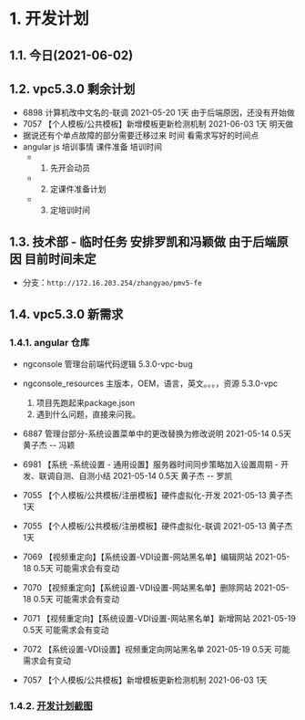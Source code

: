 # 1. 开发计划

## 1.1. 今日(2021-06-02)

## 1.2. vpc5.3.0 剩余计划

- 6898 计算机改中文名的-联调 2021-05-20 1天 由于后端原因，还没有开始做
- 7057 【个人模板/公共模板】新增模板更新检测机制 2021-06-03 1天 明天做
- 据说还有个单点故障的部分需要迁移过来 时间 看需求写好的时间点
- angular js 培训事情 课件准备 培训时间
  - 1. 先开会动员
  - 2. 定课件准备计划
  - 3. 定培训时间

## 1.3. 技术部 - 临时任务 安排罗凯和冯颖做 由于后端原因 目前时间未定

- 分支：`http://172.16.203.254/zhangyao/pmv5-fe`

## 1.4. vpc5.3.0 新需求

### 1.4.1. angular 仓库

- ngconsole 管理台前端代码逻辑 5.3.0-vpc-bug
- ngconsole_resources 主版本，OEM，语言，英文。。。，资源 5.3.0-vpc
  1. 项目先跑起来package.json
  2. 遇到什么问题，直接来问我。

- 6887 管理台部分-系统设置菜单中的更改替换为修改说明 2021-05-14 0.5天 黄子杰 -- 冯颖
- 6981 【系统 -系统设置 - 通用设置】服务器时间同步策略加入设置周期 - 开发、联调自测、自测小结 2021-05-14 0.5天 黄子杰 -- 罗凯
- 7055 【个人模板/公共模板/注册模板】硬件虚拟化-开发 2021-05-13 黄子杰 1天
- 7055 【个人模板/公共模板/注册模板】硬件虚拟化-联调 2021-05-13 黄子杰 1天
- 7069 【视频重定向】【系统设置-VDI设置-网站黑名单】编辑网站 2021-05-18 0.5天 可能需求会有变动
- 7070 【视频重定向】【系统设置-VDI设置-网站黑名单】删除网站 2021-05-18 0.5天 可能需求会有变动
- 7071 【视频重定向】【系统设置-VDI设置-网站黑名单】新增网站 2021-05-19 0.5天 可能需求会有变动
- 7072 【系统设置-VDI设置】视频重定向网站黑名单 2021-05-19 0.5天 可能需求会有变动
- 7057 【个人模板/公共模板】新增模板更新检测机制 2021-06-03 1天

### 1.4.2. [开发计划截图](./5.3.0-vpc-new.png)
